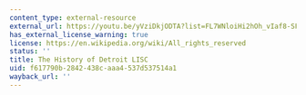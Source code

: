 ```yaml
---
content_type: external-resource
external_url: https://youtu.be/yVziDkjODTA?list=FL7WNloiHi2hOh_vIaf8-SFw
has_external_license_warning: true
license: https://en.wikipedia.org/wiki/All_rights_reserved
status: ''
title: The History of Detroit LISC
uid: f617790b-2842-438c-aaa4-537d537514a1
wayback_url: ''
---
```

